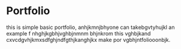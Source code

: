 # Portfolio
this is simple basic portfolio, anhjkmnjbhyone can takebgvtyhujkl an example f nhghjkgbhjvghbjnmnm bhjnkrom this vghbjkand cxvcdgvhjkmxsdfghjndfgthjkanghjkx make por vgbhjntfoliooonbjk.
